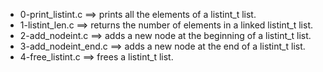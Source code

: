 - 0-print_listint.c ==>	prints all the elements of a listint_t list.
- 1-listint_len.c ==>	returns the number of elements in a linked listint_t list.
- 2-add_nodeint.c ==>	adds a new node at the beginning of a listint_t list.
- 3-add_nodeint_end.c ==>	adds a new node at the end of a listint_t list.
- 4-free_listint.c ==>	 frees a listint_t list.
